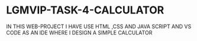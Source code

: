# LGMVIP-TASK-4-CALCULATOR 
IN THIS WEB-PROJECT I HAVE USE HTML ,CSS AND JAVA SCRIPT AND VS CODE AS AN IDE WHERE  I DESIGN A SIMPLE CALCULATOR
